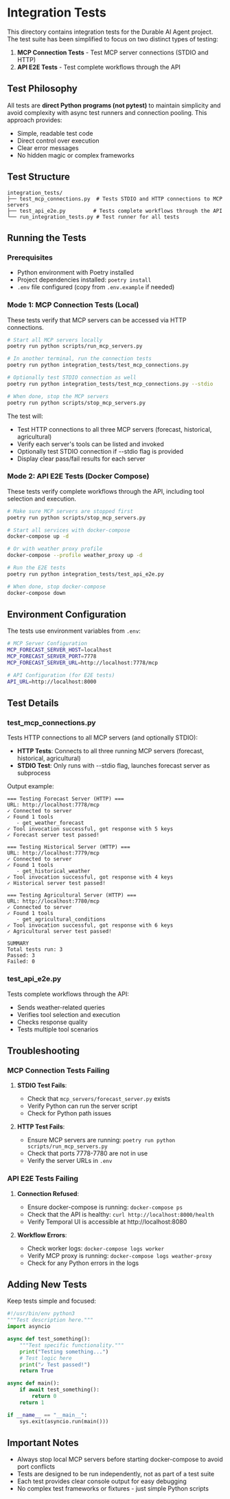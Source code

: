 # Integration Tests

This directory contains integration tests for the Durable AI Agent project. The test suite has been simplified to focus on two distinct types of testing:

1. **MCP Connection Tests** - Test MCP server connections (STDIO and HTTP)
2. **API E2E Tests** - Test complete workflows through the API

## Test Philosophy

All tests are **direct Python programs (not pytest)** to maintain simplicity and avoid complexity with async test runners and connection pooling. This approach provides:
- Simple, readable test code
- Direct control over execution
- Clear error messages
- No hidden magic or complex frameworks

## Test Structure

```
integration_tests/
├── test_mcp_connections.py  # Tests STDIO and HTTP connections to MCP servers
├── test_api_e2e.py         # Tests complete workflows through the API
└── run_integration_tests.py # Test runner for all tests
```

## Running the Tests

### Prerequisites

- Python environment with Poetry installed
- Project dependencies installed: `poetry install`
- `.env` file configured (copy from `.env.example` if needed)

### Mode 1: MCP Connection Tests (Local)

These tests verify that MCP servers can be accessed via HTTP connections.

```bash
# Start all MCP servers locally
poetry run python scripts/run_mcp_servers.py

# In another terminal, run the connection tests
poetry run python integration_tests/test_mcp_connections.py

# Optionally test STDIO connection as well
poetry run python integration_tests/test_mcp_connections.py --stdio

# When done, stop the MCP servers
poetry run python scripts/stop_mcp_servers.py
```

The test will:
- Test HTTP connections to all three MCP servers (forecast, historical, agricultural)
- Verify each server's tools can be listed and invoked
- Optionally test STDIO connection if --stdio flag is provided
- Display clear pass/fail results for each server

### Mode 2: API E2E Tests (Docker Compose)

These tests verify complete workflows through the API, including tool selection and execution.

```bash
# Make sure MCP servers are stopped first
poetry run python scripts/stop_mcp_servers.py

# Start all services with docker-compose
docker-compose up -d

# Or with weather proxy profile
docker-compose --profile weather_proxy up -d

# Run the E2E tests
poetry run python integration_tests/test_api_e2e.py

# When done, stop docker-compose
docker-compose down
```

## Environment Configuration

The tests use environment variables from `.env`:

```bash
# MCP Server Configuration
MCP_FORECAST_SERVER_HOST=localhost
MCP_FORECAST_SERVER_PORT=7778
MCP_FORECAST_SERVER_URL=http://localhost:7778/mcp

# API Configuration (for E2E tests)
API_URL=http://localhost:8000
```

## Test Details

### test_mcp_connections.py

Tests HTTP connections to all MCP servers (and optionally STDIO):
- **HTTP Tests**: Connects to all three running MCP servers (forecast, historical, agricultural)
- **STDIO Test**: Only runs with --stdio flag, launches forecast server as subprocess

Output example:
```
=== Testing Forecast Server (HTTP) ===
URL: http://localhost:7778/mcp
✓ Connected to server
✓ Found 1 tools
   - get_weather_forecast
✓ Tool invocation successful, got response with 5 keys
✓ Forecast server test passed!

=== Testing Historical Server (HTTP) ===
URL: http://localhost:7779/mcp
✓ Connected to server
✓ Found 1 tools
   - get_historical_weather
✓ Tool invocation successful, got response with 4 keys
✓ Historical server test passed!

=== Testing Agricultural Server (HTTP) ===
URL: http://localhost:7780/mcp
✓ Connected to server
✓ Found 1 tools
   - get_agricultural_conditions
✓ Tool invocation successful, got response with 6 keys
✓ Agricultural server test passed!

SUMMARY
Total tests run: 3
Passed: 3
Failed: 0
```

### test_api_e2e.py

Tests complete workflows through the API:
- Sends weather-related queries
- Verifies tool selection and execution
- Checks response quality
- Tests multiple tool scenarios

## Troubleshooting

### MCP Connection Tests Failing

1. **STDIO Test Fails**:
   - Check that `mcp_servers/forecast_server.py` exists
   - Verify Python can run the server script
   - Check for Python path issues

2. **HTTP Test Fails**:
   - Ensure MCP servers are running: `poetry run python scripts/run_mcp_servers.py`
   - Check that ports 7778-7780 are not in use
   - Verify the server URLs in `.env`

### API E2E Tests Failing

1. **Connection Refused**:
   - Ensure docker-compose is running: `docker-compose ps`
   - Check that the API is healthy: `curl http://localhost:8000/health`
   - Verify Temporal UI is accessible at http://localhost:8080

2. **Workflow Errors**:
   - Check worker logs: `docker-compose logs worker`
   - Verify MCP proxy is running: `docker-compose logs weather-proxy`
   - Check for any Python errors in the logs

## Adding New Tests

Keep tests simple and focused:

```python
#!/usr/bin/env python3
"""Test description here."""
import asyncio

async def test_something():
    """Test specific functionality."""
    print("Testing something...")
    # Test logic here
    print("✓ Test passed!")
    return True

async def main():
    if await test_something():
        return 0
    return 1

if __name__ == "__main__":
    sys.exit(asyncio.run(main()))
```

## Important Notes

- Always stop local MCP servers before starting docker-compose to avoid port conflicts
- Tests are designed to be run independently, not as part of a test suite
- Each test provides clear console output for easy debugging
- No complex test frameworks or fixtures - just simple Python scripts